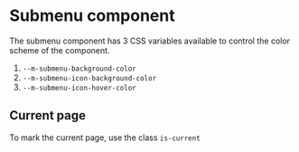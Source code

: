 # Submenu component
The submenu component has 3 CSS variables available to control the color scheme of the component.

1. `--m-submenu-background-color`
2. `--m-submenu-icon-background-color`
3. `--m-submenu-icon-hover-color`

## Current page
To mark the current page, use the class `is-current`

